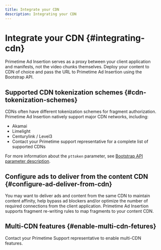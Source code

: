 ```yaml
---
title: Integrate your CDN
description: Integrating your CDN
---
```


# Integrate your CDN {#integrating-cdn}

Primetime Ad Insertion serves as a proxy between your client application and manifests, not the video chunks themselves. Deploy your content to CDN of choice and pass the URL to Primetime Ad Insertion using the Bootstrap API.<!-- For integration details, see [Supported CDNs](supported-cdns.md).-->

## Supported CDN tokenization schemes {#cdn-tokenization-schemes}

CDNs often have different tokenization schemes for fragment authorization. Primetime Ad Insertion natively support major CDN networks, including:

* Akamai
* Limelight
* Centurylink / Level3
* Contact your Primetime support representative for a complete list of supported CDNs

For more information about the `pttoken` parameter, see [Bootstrap API parameter description](/help/dynamic-ad-insertion/msapi-topics/ms-getting-started/ms-api-query-params.md).

## Configure ads to deliver from the content CDN {#configure-ad-deliver-from-cdn}

You may want to deliver ads and content from the same CDN to maintain content affinity, help bypass ad blockers and/or optimize the number of required connections from the client application. Primetime Ad Insertion supports fragment re-writing rules to map fragments to your content CDN.

<!--## Increase start-up performance with your CDN {#increase-startup-performance}

For more information, see [Optimizing start-up](optimize-video-startup-time.md).-->

## Multi-CDN features {#enable-multi-cdn-fetures}

Contact your Primetime Support representative to enable multi-CDN features.
